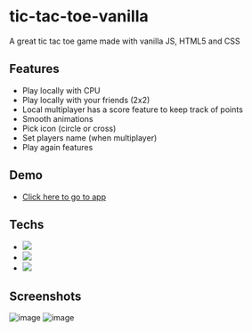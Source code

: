 # tic-tac-toe-vanilla
A great tic tac toe game made with vanilla JS, HTML5 and CSS

## Features

- Play locally with CPU
- Play locally with your friends (2x2)
- Local multiplayer has a score feature to keep track of points
- Smooth animations
- Pick icon (circle or cross)
- Set players name (when multiplayer)
- Play again features

## Demo

- <a href="https://tic-tac-toe-vanilla.netlify.app/" target="_blank">Click here to go to app</a>

## Techs

- <img src="https://img.shields.io/badge/JavaScript-F7DF1E?style=for-the-badge&logo=javascript&logoColor=black"/>
- <img src="https://img.shields.io/badge/CSS-239120?&style=for-the-badge&logo=css3&logoColor=black"/>
- <img src="https://img.shields.io/badge/HTML-239120?style=for-the-badge&logo=html5&logoColor=black"/>

## Screenshots
![image](https://user-images.githubusercontent.com/58265177/103290062-0bc56880-49bf-11eb-964b-b19ee1e1f6b9.png)
![image](https://user-images.githubusercontent.com/58265177/103289953-d1f46200-49be-11eb-8d95-5dd089aef2e1.png)
